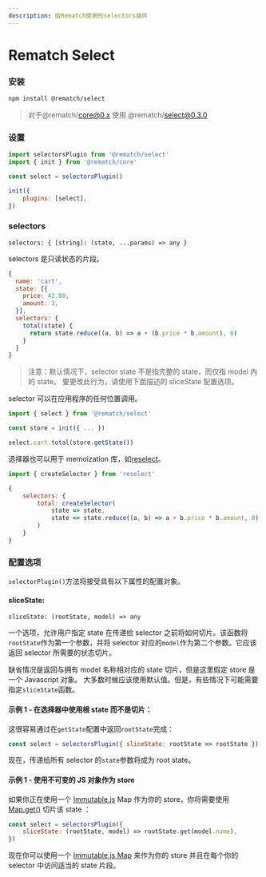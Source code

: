 ```yaml
---
description: 给Rematch使用的selectors插件
---
```


# Rematch Select

### 安装

```bash
npm install @rematch/select
```

> 对于@rematch/core@0.x 使用 @rematch/select@0.3.0

### 设置

```javascript
import selectorsPlugin from '@rematch/select'
import { init } from '@rematch/core'

const select = selectorsPlugin()

init({
	plugins: [select],
})
```

### selectors

`selectors: { [string]: (state, ...params) => any }`

selectors 是只读状态的片段。

```javascript
{
  name: 'cart',
  state: [{
    price: 42.00,
    amount: 3,
  }],
  selectors: {
    total(state) {
      return state.reduce((a, b) => a + (b.price * b.amount), 0)
    }
  }
}
```

> 注意：默认情况下，selector state 不是指完整的 state，而仅指 model 内的 state。 要更改此行为，请使用下面描述的 sliceState 配置选项。

selector 可以在应用程序的任何位置调用。

```javascript
import { select } from '@rematch/select'

const store = init({ ... })

select.cart.total(store.getState())
```

选择器也可以用于 memoization 库，如[reselect](https://github.com/reactjs/reselect)。

```javascript
import { createSelector } from 'reselect'

{
	selectors: {
		total: createSelector(
			state => state,
			state => state.reduce((a, b) => a + b.price * b.amount, 0)
		)
	}
}
```

### 配置选项

`selectorPlugin()`方法将接受具有以下属性的配置对象。

#### sliceState:

`sliceState: (rootState, model) => any`

一个选项，允许用户指定 state 在传递给 selector 之前将如何切片。该函数将`rootState`作为第一个参数，并将 selector 对应的`model`作为第二个参数。它应该返回 selector 所需要的状态切片。

缺省情况是返回与拥有 model 名称相对应的 state 切片，但是这里假定 store 是一个 Javascript 对象。 大多数时候应该使用默认值。但是，有些情况下可能需要指定`sliceState`函数。

#### 示例 1 - 在选择器中使用根 state 而不是切片：

这很容易通过在`getState`配置中返回`rootState`完成：

```javascript
const select = selectorsPlugin({ sliceState: rootState => rootState })
```

现在，传递给所有 selector 的`state`参数将成为 root state。

#### 示例 1 - 使用不可变的 JS 对象作为 store

如果你正在使用一个 [Immutable.js](https://facebook.github.io/immutable-js/) Map 作为你的 store，你将需要使用 [Map.get\(\)](http://facebook.github.io/immutable-js/docs/#/Map/get) 切片该 state ：

```javascript
const select = selectorsPlugin({
	sliceState: (rootState, model) => rootState.get(model.name),
})
```

现在你可以使用一个 [Immutable.js Map](http://facebook.github.io/immutable-js/docs/#/Map) 来作为你的 store 并且在每个你的 selector 中访问适当的 state 片段。
